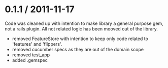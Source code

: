 # 0.1.1 / 2011-11-17

Code was cleaned up with intention to make library a general purpose gem, not a rails plugin.
All not related logic has been mooved out of the library.

* removed FeatureStore with intention to keep only code related to 'features' and 'flippers'.
* removed cucumber specs as they are out of the domain scope
* removed test_app
* added .gemspec